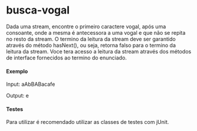 # busca-vogal

Dada uma stream, encontre o primeiro caractere vogal, após uma consoante, onde a mesma é antecessora a uma vogal e que não se repita no resto da stream. O termino da leitura da stream deve ser garantido através do método hasNext(), ou seja, retorna falso para o termino da leitura da stream. Voce tera acesso a leitura da stream através dos métodos de interface fornecidos ao termino do enunciado.

#### Exemplo

Input:  aAbBABacafe

Output: e

#### Testes

Para utilizar é recomendado utilizar as classes de testes com jUnit.
